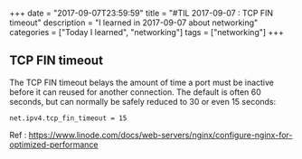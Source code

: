 +++
date = "2017-09-07T23:59:59"
title = "#TIL 2017-09-07 : TCP FIN timeout"
description = "I learned in 2017-09-07 about networking"
categories = ["Today I learned", "networking"]
tags = ["networking"]
+++



## TCP FIN timeout

The TCP FIN timeout belays the amount of time a port must be inactive before it can reused for another connection. The default is often 60 seconds, but can normally be safely reduced to 30 or even 15 seconds:

```
net.ipv4.tcp_fin_timeout = 15
```

Ref : https://www.linode.com/docs/web-servers/nginx/configure-nginx-for-optimized-performance
